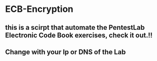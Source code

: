 # ECB-Encryption

## this is a scirpt that automate the PentestLab Electronic Code Book exercises, check it out.!!

## Change with your Ip or DNS of the Lab
